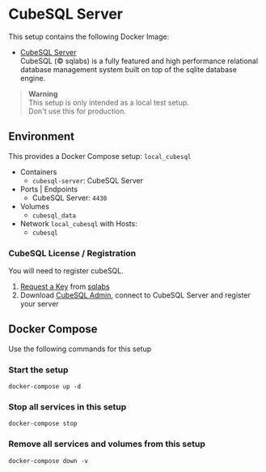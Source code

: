 # CubeSQL Server

This setup contains the following Docker Image:
- [CubeSQL Server](https://hub.docker.com/r/jotools/cubesql)  
  CubeSQL (© sqlabs) is a fully featured and high performance relational database management system built on top of the sqlite database engine.

> **Warning**  
> This setup is only intended as a local test setup.  
> Don't use this for production.

## Environment
This provides a Docker Compose setup: `local_cubesql`

- Containers
  - `cubesql-server`: CubeSQL Server
- Ports | Endpoints
  - CubeSQL Server: `4430`
- Volumes
  - `cubesql_data`
- Network `local_cubesql` with Hosts:
     - `cubesql`

### CubeSQL License / Registration

You will need to register cubeSQL.

1. [Request a Key](https://www.sqlabs.com/cubesql_devkey) from [sqlabs](https://www.sqlabs.com/cubesql)
2. Download [CubeSQL Admin](https://github.com/cubesql/cubeSQLAdmin), connect to CubeSQL Server and register your server


## Docker Compose

Use the following commands for this setup

### Start the setup

```
docker-compose up -d
```

### Stop all services in this setup

```
docker-compose stop
```

### Remove all services and volumes from this setup

```
docker-compose down -v
```

